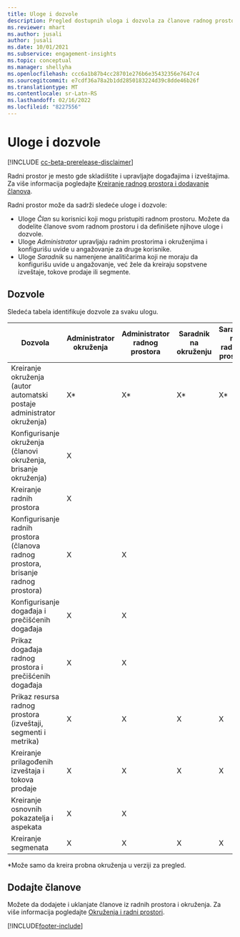 ```yaml
---
title: Uloge i dozvole
description: Pregled dostupnih uloga i dozvola za članove radnog prostora.
ms.reviewer: mhart
ms.author: jusali
author: jusali
ms.date: 10/01/2021
ms.subservice: engagement-insights
ms.topic: conceptual
ms.manager: shellyha
ms.openlocfilehash: ccc6a1b87b4cc28701e276b6e35432356e7647c4
ms.sourcegitcommit: e7cdf36a78a2b1dd2850183224d39c8dde46b26f
ms.translationtype: MT
ms.contentlocale: sr-Latn-RS
ms.lasthandoff: 02/16/2022
ms.locfileid: "8227556"
---
```

# <a name="roles-and-permissions"></a>Uloge i dozvole

[!INCLUDE [cc-beta-prerelease-disclaimer](includes/cc-beta-prerelease-disclaimer.md)]

Radni prostor je mesto gde skladištite i upravljajte događajima i izveštajima. Za više informacija pogledajte [Kreiranje radnog prostora i dodavanje članova](create-workspace.md). 

Radni prostor može da sadrži sledeće uloge i dozvole:

- Uloge *Član* su korisnici koji mogu pristupiti radnom prostoru. Možete da dodelite članove svom radnom prostoru i da definišete njihove uloge i dozvole. 
- Uloge *Administrator* upravljaju radnim prostorima i okruženjima i konfigurišu uvide u angažovanje za druge korisnike. 
- Uloge *Saradnik* su namenjene analitičarima koji ne moraju da konfigurišu uvide u angažovanje, već žele da kreiraju sopstvene izveštaje, tokove prodaje ili segmente.

## <a name="permissions"></a>Dozvole
  
Sledeća tabela identifikuje dozvole za svaku ulogu. 

| Dozvola | Administrator okruženja | Administrator radnog prostora | Saradnik na okruženju | Saradnik na radnom prostoru | 
|--|--|--|--|--|
| Kreiranje okruženja (autor automatski postaje administrator okruženja) | X* | X* | X* | X* |  
| Konfigurisanje okruženja (članovi okruženja, brisanje okruženja) | X |  |  |  |  
| Kreiranje radnih prostora | X |  |  |  |  
| Konfigurisanje radnih prostora (članova radnog prostora, brisanje radnog prostora) | X | X |  |  |  
| Konfigurisanje događaja i prečišćenih događaja | X | X | |  |  
| Prikaz događaja radnog prostora i prečišćenih događaja | X | X | |  |  
| Prikaz resursa radnog prostora (izveštaji, segmenti i metrika)| X | X | X | X |  
| Kreiranje prilagođenih izveštaja i tokova prodaje | X | X | X | X |  
| Kreiranje osnovnih pokazatelja i aspekata| X | X |  |  |  
| Kreiranje segmenata| X | X | X | X |  

*Može samo da kreira probna okruženja u verziji za pregled. 

## <a name="add-members"></a>Dodajte članove

Možete da dodajete i uklanjate članove iz radnih prostora i okruženja. Za više informacija pogledajte [Okruženja i radni prostori](manage-environments-workspaces.md).


[!INCLUDE[footer-include](../includes/footer-banner.md)]
